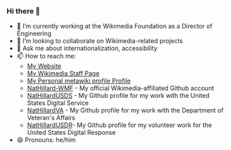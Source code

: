### Hi there 👋

- 🔭 I’m currently working at the Wikimedia Foundation as a Director of Engineering
- 👯 I’m looking to collaborate on Wikimedia-related projects
- 💬 Ask me about internationalization, accessibility
- 📫 How to reach me:
  - [My Website](http://www.natbaca.net) 
  - [My Wikimedia Staff Page](https://meta.wikimedia.org/wiki/User:NBaca-WMF)
  - [My Personal metawiki profile Profile](https://meta.wikimedia.org/wiki/User:NatBaca)
  - [NatHillard-WMF](https://github.com/NatHillard-WMF) - My official Wikimedia-affiliated Github account
  - [NatHillardUSDS](https://github.com/NatHillardUSDS) - My Github profile for my work with the United States Digital Service
  - [NatHillardVA](https://github.com/NatHillardVA) - My Github profile for my work with the Department of Veteran's Affairs
  - [NatHillardUSDR](https://github.com/NatHillardUSDR)- My Github profile for my volunteer work for the United States Digital Response
- 😄 Pronouns: he/him
